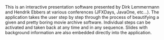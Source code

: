 This is an interactive presentation software presented by Dirk Lemmermann and Hendrik Ebbers at various
conferences (JFXDays, JavaOne, etc...). The application takes the user step by step through
the process of beautifying a given and pretty boring movie archive software. Individual steps
can be activated and taken back at any time and in any sequence. Slides with background
information are also embedded directly into the application.
